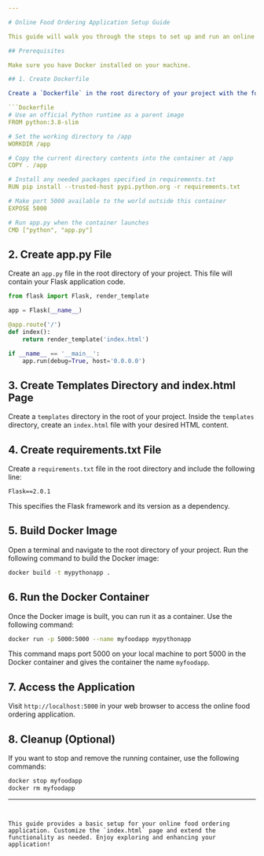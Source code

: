 ```yaml
---

# Online Food Ordering Application Setup Guide

This guide will walk you through the steps to set up and run an online food ordering application using Docker, Flask, and SQLite.

## Prerequisites

Make sure you have Docker installed on your machine.

## 1. Create Dockerfile

Create a `Dockerfile` in the root directory of your project with the following content:

```Dockerfile
# Use an official Python runtime as a parent image
FROM python:3.8-slim

# Set the working directory to /app
WORKDIR /app

# Copy the current directory contents into the container at /app
COPY . /app

# Install any needed packages specified in requirements.txt
RUN pip install --trusted-host pypi.python.org -r requirements.txt

# Make port 5000 available to the world outside this container
EXPOSE 5000

# Run app.py when the container launches
CMD ["python", "app.py"]
```

## 2. Create app.py File

Create an `app.py` file in the root directory of your project. This file will contain your Flask application code.

```python
from flask import Flask, render_template

app = Flask(__name__)

@app.route('/')
def index():
    return render_template('index.html')

if __name__ == '__main__':
    app.run(debug=True, host='0.0.0.0')
```

## 3. Create Templates Directory and index.html Page

Create a `templates` directory in the root of your project. Inside the `templates` directory, create an `index.html` file with your desired HTML content.

## 4. Create requirements.txt File

Create a `requirements.txt` file in the root directory and include the following line:

```
Flask==2.0.1
```

This specifies the Flask framework and its version as a dependency.

## 5. Build Docker Image

Open a terminal and navigate to the root directory of your project. Run the following command to build the Docker image:

```bash
docker build -t mypythonapp .
```

## 6. Run the Docker Container

Once the Docker image is built, you can run it as a container. Use the following command:

```bash
docker run -p 5000:5000 --name myfoodapp mypythonapp
```

This command maps port 5000 on your local machine to port 5000 in the Docker container and gives the container the name `myfoodapp`.

## 7. Access the Application

Visit `http://localhost:5000` in your web browser to access the online food ordering application.

## 8. Cleanup (Optional)

If you want to stop and remove the running container, use the following commands:

```bash
docker stop myfoodapp
docker rm myfoodapp
```

---
```


This guide provides a basic setup for your online food ordering application. Customize the `index.html` page and extend the functionality as needed. Enjoy exploring and enhancing your application!

